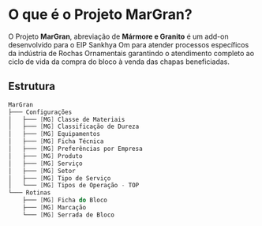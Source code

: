 # O que é o Projeto MarGran?

O Projeto **MarGran**, abreviação de **Mármore e Granito** é um add-on desenvolvido para o EIP Sankhya Om para atender processos específicos da indústria de Rochas Ornamentais garantindo o atendimento completo ao ciclo de vida da compra do bloco à venda das chapas beneficiadas.

## Estrutura

```powershell
MarGran
├─── Configurações
│   ├─── [MG] Classe de Materiais
│   ├─── [MG] Classificação de Dureza
│   ├─── [MG] Equipamentos
│   ├─── [MG] Ficha Técnica
│   ├─── [MG] Preferências por Empresa
│   ├─── [MG] Produto
│   ├─── [MG] Serviço
│   ├─── [MG] Setor
│   ├─── [MG] Tipo de Serviço
│   └─── [MG] Tipos de Operação - TOP
└─── Rotinas
    ├─── [MG] Ficha do Bloco
    ├─── [MG] Marcação
    └─── [MG] Serrada de Bloco

```
